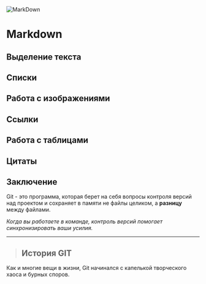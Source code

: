 ![MarkDown](https://upload.wikimedia.org/wikipedia/commons/thumb/4/48/Markdown-mark.svg/1200px-Markdown-mark.svg.png)

# Markdown

## Выделение текста
## Списки
## Работа с изображениями
## Ссылки
## Работа с таблицами
## Цитаты 
## Заключение

Git - это программа, которая берет на себя вопросы контроля версий над проектом и сохраняет в памяти не файлы целиком, а **разницу** между файлами. 

*Когда вы работаете в команде, контроль версий помогает синхронизировать ваши усилия.*

___

>## История GIT

Как и многие вещи в жизни, Git начинался с капелькой творческого хаоса и бурных споров.